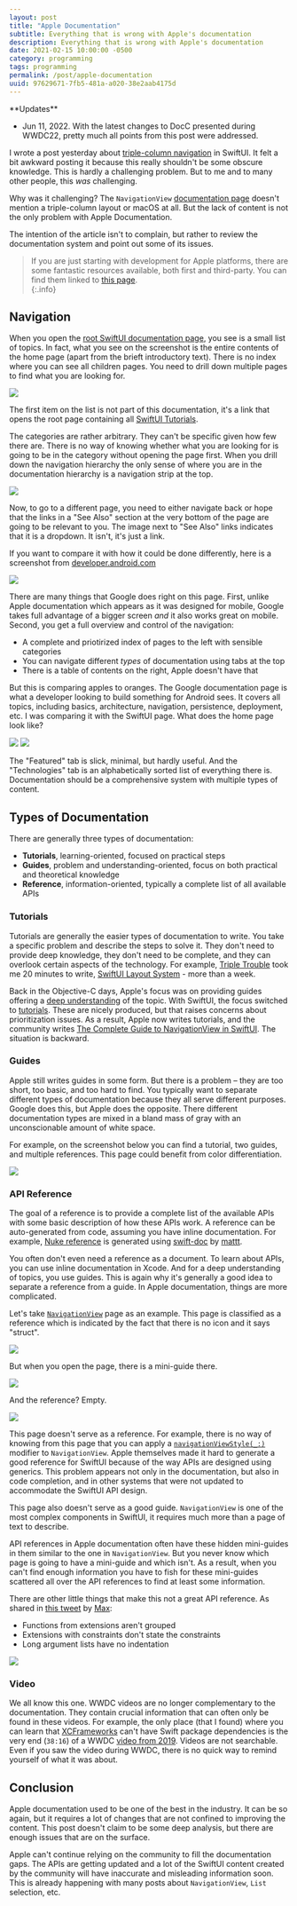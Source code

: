 ```yaml
---
layout: post
title: "Apple Documentation"
subtitle: Everything that is wrong with Apple's documentation
description: Everything that is wrong with Apple's documentation
date: 2021-02-15 10:00:00 -0500
category: programming
tags: programming
permalink: /post/apple-documentation
uuid: 97629671-7fb5-481a-a020-38e2aab4175d
---
```


<div class="UpdatesSections" markdown="1">
**Updates**

- Jun 11, 2022. With the latest changes to DocC presented during WWDC22, pretty much all points from this post were addressed.
</div>

I wrote a post yesterday about [triple-column navigation](https://kean.blog/post/triple-trouble) in SwiftUI. It felt a bit awkward posting it because this really shouldn't be some obscure knowledge. This is hardly a challenging problem. But to me and to many other people, this *was* challenging.

Why was it challenging? The `NavigationView` [documentation page](https://developer.apple.com/documentation/swiftui/navigationview) doesn't mention a triple-column layout or macOS at all. But the lack of content is not the only problem with Apple Documentation.

The intention of the article isn't to complain, but rather to review the documentation system and point out some of its issues.

> If you are just starting with development for Apple platforms, there are some fantastic resources available, both first and third-party. You can find them linked to [this page](https://developer.apple.com/swift/resources/).  
{:.info}

## Navigation

When you open the [root SwiftUI documentation page](https://developer.apple.com/documentation/swiftui), you see is a small list of topics. In fact, what you see on the screenshot is the entire contents of the home page (apart from the brieft introductory text). There is no index where you can see all children pages. You need to drill down multiple pages to find what you are looking for.

<img class="NewScreenshot" src="{{ site.url }}/images/posts/apple-docs/01.png">

The first item on the list is not part of this documentation, it's a link that opens the root page containing all [SwiftUI Tutorials](https://developer.apple.com/tutorials/SwiftUI).

The categories are rather arbitrary. They can't be specific given how few there are. There is no way of knowing whether what you are looking for is going to be in the category without opening the page first. When you drill down the navigation hierarchy the only sense of where you are in the documentation hierarchy is a navigation strip at the top.

<img class="NewScreenshot" src="{{ site.url }}/images/posts/apple-docs/02.png">

Now, to go to a different page, you need to either navigate back or hope that the links in a "See Also" section at the very bottom of the page are going to be relevant to you. The image next to "See Also" links indicates that it is a dropdown. It isn't, it's just a link.

If you want to compare it with how it could be done differently, here is a screenshot from [developer.android.com](https://developer.android.com/guide/navigation/navigation-nested-graphs)

<img class="NewScreenshot" src="{{ site.url }}/images/posts/apple-docs/03.png">

There are many things that Google does right on this page. First, unlike Apple documentation which appears as it was designed for mobile, Google takes full advantage of a bigger screen *and* it also works great on mobile. Second, you get a full overview and control of the navigation:

- A complete and priotirized index of pages to the left with sensible categories
- You can navigate different *types* of documentation using tabs at the top
- There is a table of contents on the right, Apple doesn't have that

But this is comparing apples to oranges. The Google documentation page is what a developer looking to build something for Android sees. It covers all topics, including basics, architecture, navigation, persistence, deployment, etc. I was comparing it with the SwiftUI page. What does the home page look like?

<img class="NewScreenshot" src="{{ site.url }}/images/posts/apple-docs/05.png">
<img class="NewScreenshot" src="{{ site.url }}/images/posts/apple-docs/04.png">

The "Featured" tab is slick, minimal, but hardly useful. And the "Technologies" tab is an alphabetically sorted list of everything there is. Documentation should be a comprehensive system with multiple types of content.

## Types of Documentation

There are generally three types of documentation:

- **Tutorials**, learning-oriented, focused on practical steps
- **Guides**, problem and understanding-oriented, focus on both practical and theoretical knowledge
- **Reference**, information-oriented, typically a complete list of all available APIs

### Tutorials

Tutorials are generally the easier types of documentation to write. You take a specific problem and describe the steps to solve it. They don't need to provide deep knowledge, they don't need to be complete, and they can overlook certain aspects of the technology. For example, [Triple Trouble](https://kean.blog/post/triple-trouble) took me 20 minutes to write, [SwiftUI Layout System](https://kean.blog/post/swiftui-layout-system) - more than a week.

Back in the Objective-C days, Apple's focus was on providing guides offering a [deep understanding](https://developer.apple.com/library/archive/documentation/WindowsViews/Conceptual/ViewPG_iPhoneOS/Introduction/Introduction.html) of the topic. With SwiftUI, the focus switched to [tutorials](https://developer.apple.com/tutorials/swiftui/). These are nicely produced, but that raises concerns about prioritization issues. As a result, Apple now writes tutorials, and the community writes [The Complete Guide to NavigationView in SwiftUI](https://www.hackingwithswift.com/articles/216/complete-guide-to-navigationview-in-swiftui). The situation is backward.

### Guides

Apple still writes guides in some form. But there is a problem – they are too short, too basic, and too hard to find. You typically want to separate different types of documentation because they all serve different purposes. Google does this, but Apple does the opposite. There different documentation types are mixed in a bland mass of gray with an unconscionable amount of white space.

For example, on the screenshot below you can find a tutorial, two guides, and multiple references. This page could benefit from color differentiation.

<img class="NewScreenshot" src="{{ site.url }}/images/posts/apple-docs/07.png">

### API Reference

The goal of a reference is to provide a complete list of the available APIs with some basic description of how these APIs work. A reference can be auto-generated from code, assuming you have inline documentation. For example, [Nuke reference](https://kean-org.github.io/docs/nuke/reference/9.2.0/) is generated using [swift-doc](https://github.com/SwiftDocOrg/swift-doc) by [mattt](https://twitter.com/mattt).

You often don't even need a reference as a document. To learn about APIs, you can use inline documentation in Xcode. And for a deep understanding of topics, you use guides. This is again why it's generally a good idea to separate a reference from a guide. In Apple documentation, things are more complicated.

Let's take [`NavigationView`](https://developer.apple.com/documentation/swiftui/navigationview) page as an example. This page is classified as a reference which is indicated by the fact that there is no icon and it says "struct".

<img class="NewScreenshot" src="{{ site.url }}/images/posts/apple-docs/10.png">

But when you open the page, there is a mini-guide there.

<img class="NewScreenshot" src="{{ site.url }}/images/posts/apple-docs/08.png">

And the reference? Empty.

<img class="NewScreenshot" src="{{ site.url }}/images/posts/apple-docs/09.png">

This page doesn't serve as a reference. For example, there is no way of knowing from this page that you can apply a [`navigationViewStyle(_:)`](https://developer.apple.com/documentation/swiftui/navigationview/navigationviewstyle(_:)) modifier to `NavigationView`. Apple themselves made it hard to generate a good reference for SwiftUI because of the way APIs are designed using generics. This problem appears not only in the documentation, but also in code completion, and in other systems that were not updated to accommodate the SwiftUI API design.

This page also doesn't serve as a good guide. `NavigationView` is one of the most complex components in SwiftUI, it requires much more than a page of text to describe. 

API references in Apple documentation often have these hidden mini-guides in them similar to the one in `NavigationView`. But you never know which page is going to have a mini-guide and which isn't. As a result, when you can't find enough information you have to fish for these mini-guides scattered all over the API references to find at least some information.

There are other little things that make this not a great API reference. As shared in [this tweet](https://twitter.com/maxdesiatov/status/1361709416916148225?s=20) by [Max](https://twitter.com/maxdesiatov):

- Functions from extensions aren't grouped
- Extensions with constraints don't state the constraints
- Long argument lists have no indentation

<img class="NewScreenshot" src="{{ site.url }}/images/posts/apple-docs/11.jpeg">

### Video

We all know this one. WWDC videos are no longer complementary to the documentation. They contain crucial information that can often only be found in these videos. For example, the only place (that I found) where you can learn that [XCFrameworks](https://kean.blog/post/xcframeworks-caveats) can't have Swift package dependencies is the very end (`38:16`) of a WWDC [video from 2019](https://developer.apple.com/videos/play/wwdc2019/416/). Videos are not searchable. Even if you saw the video during WWDC, there is no quick way to remind yourself of what it was about.

## Conclusion

Apple documentation used to be one of the best in the industry. It can be so again, but it requires a lot of changes that are not confined to improving the content. This post doesn't claim to be some deep analysis, but there are enough issues that are on the surface.

Apple can't continue relying on the community to fill the documentation gaps. The APIs are getting updated and a lot of the SwiftUI content created by the community will have inaccurate and misleading information soon. This is already happening with many posts about `NavigationView`, `List` selection, etc.
